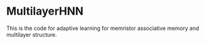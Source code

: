 # MultilayerHNN
This is the code for adaptive learning for memristor associative memory and multilayer structure.
